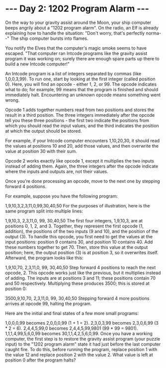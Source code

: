# --- Day 2: 1202 Program Alarm ---
On the way to your gravity assist around the Moon, your ship computer beeps angrily about a "1202 program alarm". On the radio, an Elf is already explaining how to handle the situation: "Don't worry, that's perfectly norma--" The ship computer bursts into flames.

You notify the Elves that the computer's magic smoke seems to have escaped. "That computer ran Intcode programs like the gravity assist program it was working on; surely there are enough spare parts up there to build a new Intcode computer!"

An Intcode program is a list of integers separated by commas (like 1,0,0,3,99). To run one, start by looking at the first integer (called position 0). Here, you will find an opcode - either 1, 2, or 99. The opcode indicates what to do; for example, 99 means that the program is finished and should immediately halt. Encountering an unknown opcode means something went wrong.

Opcode 1 adds together numbers read from two positions and stores the result in a third position. The three integers immediately after the opcode tell you these three positions - the first two indicate the positions from which you should read the input values, and the third indicates the position at which the output should be stored.

For example, if your Intcode computer encounters 1,10,20,30, it should read the values at positions 10 and 20, add those values, and then overwrite the value at position 30 with their sum.

Opcode 2 works exactly like opcode 1, except it multiplies the two inputs instead of adding them. Again, the three integers after the opcode indicate where the inputs and outputs are, not their values.

Once you're done processing an opcode, move to the next one by stepping forward 4 positions.

For example, suppose you have the following program:

1,9,10,3,2,3,11,0,99,30,40,50
For the purposes of illustration, here is the same program split into multiple lines:

1,9,10,3,
2,3,11,0,
99,
30,40,50
The first four integers, 1,9,10,3, are at positions 0, 1, 2, and 3. Together, they represent the first opcode (1, addition), the positions of the two inputs (9 and 10), and the position of the output (3). To handle this opcode, you first need to get the values at the input positions: position 9 contains 30, and position 10 contains 40. Add these numbers together to get 70. Then, store this value at the output position; here, the output position (3) is at position 3, so it overwrites itself. Afterward, the program looks like this:

1,9,10,70,
2,3,11,0,
99,
30,40,50
Step forward 4 positions to reach the next opcode, 2. This opcode works just like the previous, but it multiplies instead of adding. The inputs are at positions 3 and 11; these positions contain 70 and 50 respectively. Multiplying these produces 3500; this is stored at position 0:

3500,9,10,70,
2,3,11,0,
99,
30,40,50
Stepping forward 4 more positions arrives at opcode 99, halting the program.

Here are the initial and final states of a few more small programs:

1,0,0,0,99 becomes 2,0,0,0,99 (1 + 1 = 2).
2,3,0,3,99 becomes 2,3,0,6,99 (3 * 2 = 6).
2,4,4,5,99,0 becomes 2,4,4,5,99,9801 (99 * 99 = 9801).
1,1,1,4,99,5,6,0,99 becomes 30,1,1,4,2,5,6,0,99.
Once you have a working computer, the first step is to restore the gravity assist program (your puzzle input) to the "1202 program alarm" state it had just before the last computer caught fire. To do this, before running the program, replace position 1 with the value 12 and replace position 2 with the value 2. What value is left at position 0 after the program halts?

